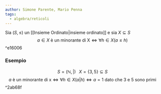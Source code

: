 ```yaml
---
author: Simone Parente, Mario Penna
tags:
  - algebra/reticoli
---
```

Sia $(S, \leq)$ un [[Insieme Ordinato|insieme ordinato]] e sia $X \subseteq S$
$$a \in X \text{ è un minorante di X} \iff \forall h \in X(a \leq h)$$ ^e16006
### Esempio
$$S= (\mathbb{N}, |)\; \; \; X = \{3,5\} \subseteq S$$
$$a\text{ è un minorante di x} \iff \forall h \in X (a|h) \iff a=1 \text{ dato che } 3 \text{ e } 5 \text{ sono primi}$$ ^2ab68f